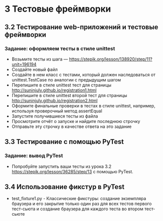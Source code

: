 # 3 Тестовые фреймворки
## 3.2 Тестирование web-приложений и тестовые фреймворки
### Задание: оформляем тесты в стиле unittest
*    Возьмите тесты из шага — https://stepik.org/lesson/138920/step/11?unit=196194
*    Создайте новый файл
*    Создайте в нем класс с тестами, который должен наследоваться от unittest.TestCase по аналогии с предыдущим шагом
*    Перепишите в стиле unittest тест для страницы http://suninjuly.github.io/registration1.html
*    Перепишите в стиле unittest второй тест для страницы http://suninjuly.github.io/registration2.html
*    Оформите финальные проверки в тестах в стиле unittest, например, используя проверочный метод assertEqual
*    Запустите получившиеся тесты из файла 
*    Просмотрите отчёт о запуске и найдите последнюю строчку 
*    Отправьте эту строчку в качестве ответа на это задание 

## 3.3 Тестирование с помощью PyTest
### Задание: вывод PyTest
*   Попробуйте запустить ваши тесты из урока 3.2 https://stepik.org/lesson/36285/step/13 с помощью PyTest.

## 3.4 Использование фикстур в PyTest
*   test_fixture1.py - Классические фикстуры: создание экземпляра браузера и его закрытие только один раз для всех тестов первого тест-сьюта и создание браузера для каждого теста во втором тест-сьюте